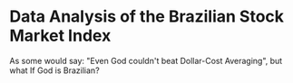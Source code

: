 # Data Analysis of the Brazilian Stock Market Index

As some would say: "Even God couldn't beat Dollar-Cost Averaging", but what If God is Brazilian?
